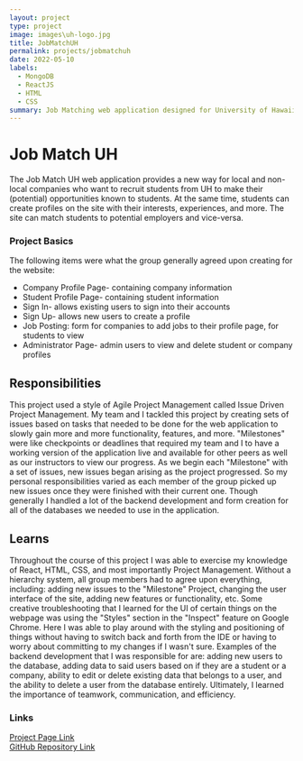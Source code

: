 ```yaml
---
layout: project
type: project
image: images\uh-logo.jpg
title: JobMatchUH
permalink: projects/jobmatchuh
date: 2022-05-10
labels:
  - MongoDB
  - ReactJS
  - HTML
  - CSS
summary: Job Matching web application designed for University of Hawaii students to find companies who have similar interests with them.
---
```


# Job Match UH
The Job Match UH web application provides a new way for local and non-local companies who want to recruit students from UH to make their (potential) opportunities known to students. At the same time, students can create profiles on the site with their interests, experiences, and more. The site can match students to potential employers and vice-versa. 

### Project Basics
The following items were what the group generally agreed upon creating for the website:
<ul>
    <li>Company Profile Page- containing company information</li>
    <li>Student Profile Page- containing student information</li>
    <li>Sign In- allows existing users to sign into their accounts</li>
    <li>Sign Up- allows new users to create a profile</li>
    <li>Job Posting: form for companies to add jobs to their profile page, for students to view</li>
    <li>Administrator Page- admin users to view and delete student or company profiles</li>
</ul>

## Responsibilities
This project used a style of Agile Project Management called Issue Driven Project Management. My team and I tackled this project by creating sets of issues based on tasks that needed to be done for the web application to slowly gain more and more functionality, features, and more. "Milestones" were like checkpoints or deadlines that required my team and I to have a working version of the application live and available for other peers as well as our instructors to view our progress. As we begin each "Milestone" with a set of issues, new issues began arising as the project progressed. So my personal responsibilities varied as each member of the group picked up new issues once they were finished with their current one. Though generally I handled a lot of the backend development and form creation for all of the databases we needed to use in the application.

## Learns
Throughout the course of this project I was able to exercise my knowledge of React, HTML, CSS, and most importantly Project Management. Without a hierarchy system, all group members had to agree upon everything, including: adding new issues to the "Milestone" Project, changing the user interface of the site, adding new features or functionality, etc. Some creative troubleshooting that I learned for the UI of certain things on the webpage was using the "Styles" section in the "Inspect" feature on Google Chrome. Here I was able to play around with the styling and positioning of things without having to switch back and forth from the IDE or having to worry about committing to my changes if I wasn't sure.  Examples of the backend development that I was responsible for are: adding new users to the database, adding data to said users based on if they are a student or a company, ability to edit or delete existing data that belongs to a user, and the ability to delete a user from the database entirely. Ultimately, I learned the importance of teamwork, communication, and efficiency. 

### Links
<a href="https://job-match-uh.github.io/" target="_blank">Project Page Link</a> </br>
<a href="https://github.com/Job-Match-UH/source" target="_blank">GitHub Repository Link</a>

